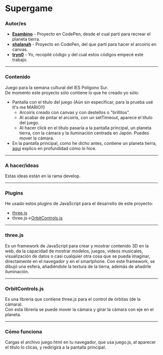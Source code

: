 # Supergame

### Autor/es
- __[Esambino](https://codepen.io/Esambino/pen/Ahlxi)__ - Proyecto en CodePen, desde el cual partí para recrear el planeta tierra.
- __[shalanah](https://codepen.io/shalanah/pen/ymRpPd)__ - Proyecto en CodePen, del que partí para hacer el arcoiris en canvas.
- __[tryn0](https://github.com/tryn0)__ - Yo, recopilé código y del cual estos códigos empecé este trabajo.

___

### Contenido
Juego para la semana cultural del IES Polígono Sur.  
De momento este proyecto sólo contiene lo que he creado yo sólo:  
+ Pantalla con el título del juego (Aún sin especificar, para la prueba usé It's me MARIO!!)
    + Arcoiris creado con canvas y con destellos o "brillitos".
    + Al acabar de pintar el arcoiris, con un setTimeout, aparece el título del juego.
    + Al hacer click en el título pasaría a la pantalla principal, un planeta tierra, con la cámara y la iluminación centrada en Japón. Puedes mover la cámara.
+ En la pantalla principal, como he dicho antes, contiene un planeta tierra, [aquí](#three.js) explico en profundidad cómo lo hice.
___

### A hacer/ideas
Estas ideas están en la rama develop.

___

### Plugins
He usado estos plugins de JavaScript para el desarrollo de este proyecto:
+ [three.js](https://threejs.org/)
+ three.js->[OrbitControls.js](https://threejs.org/docs/#examples/en/controls/OrbitControls)

___

### three.js
Es un framework de JavaScript para crear y mostrar contenido 3D en la web, da la capacidad de mostrar modelos, juegos, videos musicales, visualización de datos o casi cualquier otra cosa que se pueda imaginar, directamente en el navegador y en el smartphone.
Con este framework, se dibujó una esfera, añadiéndole la textura de la tierra, además de añadirle iluminación.

___

### OrbitControls.js
Es una librería que contiene three.js para el control de órbitas (de la cámara).  
Con esta librería se puede mover la cámara y girar la cámara con eje en el planeta.

___

### Cómo funciona
Cargas el archivo juego.html en tu navegador, que usa juego.js, al aparecer el título lo clicas, y redirigirá a la pantalla principal.

